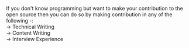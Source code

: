 If you don't know programming but want to make your contribution to the open source then you can do so by making contribution in any of the following -:<br>
-> Technical Writing<br>
-> Content Writing<br>
-> Interview Experience<br>

